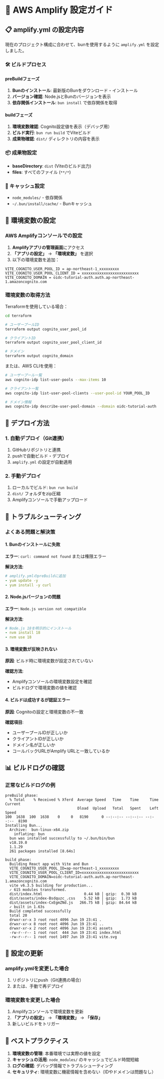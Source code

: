 # 🔧 AWS Amplify 設定ガイド

## 📋 amplify.yml の設定内容

現在のプロジェクト構成に合わせて、bunを使用するように `amplify.yml` を設定しました。

### 🛠️ ビルドプロセス

#### preBuildフェーズ
1. **Bunのインストール**: 最新版のBunをダウンロード・インストール
2. **バージョン確認**: Node.jsとBunのバージョンを表示
3. **依存関係インストール**: `bun install` で依存関係を取得

#### buildフェーズ
1. **環境変数確認**: Cognito設定値を表示（デバッグ用）
2. **ビルド実行**: `bun run build` でViteビルド
3. **成果物確認**: `dist/` ディレクトリの内容を表示

### 📦 成果物設定
- **baseDirectory**: `dist` (Viteのビルド出力)
- **files**: すべてのファイル (`**/*`)

### 💾 キャッシュ設定
- `node_modules/` - 依存関係
- `~/.bun/install/cache/` - Bunキャッシュ

## 🔐 環境変数の設定

### AWS Amplifyコンソールでの設定

1. **Amplifyアプリの管理画面**にアクセス
2. **「アプリの設定」** → **「環境変数」** を選択
3. 以下の環境変数を追加：

```
VITE_COGNITO_USER_POOL_ID = ap-northeast-1_xxxxxxxxx
VITE_COGNITO_USER_POOL_CLIENT_ID = xxxxxxxxxxxxxxxxxxxxxxxxxx
VITE_COGNITO_DOMAIN = oidc-tutorial-auth.auth.ap-northeast-1.amazoncognito.com
```

### 環境変数の取得方法

Terraformを使用している場合：

```bash
cd terraform

# ユーザープールID
terraform output cognito_user_pool_id

# クライアントID
terraform output cognito_user_pool_client_id

# ドメイン
terraform output cognito_domain
```

または、AWS CLIを使用：

```bash
# ユーザープール一覧
aws cognito-idp list-user-pools --max-items 10

# クライアント一覧
aws cognito-idp list-user-pool-clients --user-pool-id YOUR_POOL_ID

# ドメイン情報
aws cognito-idp describe-user-pool-domain --domain oidc-tutorial-auth
```

## 🚀 デプロイ方法

### 1. 自動デプロイ（Git連携）
1. GitHubリポジトリと連携
2. pushで自動ビルド・デプロイ
3. `amplify.yml` の設定が自動適用

### 2. 手動デプロイ
1. ローカルでビルド: `bun run build`
2. `dist/` フォルダをzip圧縮
3. Amplifyコンソールで手動アップロード

## 🐛 トラブルシューティング

### よくある問題と解決策

#### 1. Bunのインストールに失敗
**エラー**: `curl: command not found` または権限エラー

**解決方法**:
```yaml
# amplify.ymlのpreBuildに追加
- yum update -y
- yum install -y curl
```

#### 2. Node.jsバージョンの問題
**エラー**: `Node.js version not compatible`

**解決方法**:
```yaml
# Node.js 18を明示的にインストール
- nvm install 18
- nvm use 18
```

#### 3. 環境変数が反映されない
**原因**: ビルド時に環境変数が設定されていない

**確認方法**:
- Amplifyコンソールの環境変数設定を確認
- ビルドログで環境変数の値を確認

#### 4. ビルドは成功するが認証エラー
**原因**: Cognitoの設定と環境変数の不一致

**確認項目**:
- ユーザープールIDが正しいか
- クライアントIDが正しいか
- ドメイン名が正しいか
- コールバックURLがAmplify URLと一致しているか

## 📊 ビルドログの確認

### 正常なビルドログの例

```
preBuild phase:
  % Total    % Received % Xferd  Average Speed   Time    Time     Time  Current
                                 Dload  Upload   Total   Spent    Left  Speed
100  1638  100  1638    0     0   8190      0 --:--:-- --:--:-- --:--:--  8190
Installing Bun...
  Archive:  bun-linux-x64.zip
    inflating: bun                     
  bun was installed successfully to ~/.bun/bin/bun
  v18.19.0
  1.1.29
  261 packages installed [8.64s]

build phase:
  Building React app with Vite and Bun
  VITE_COGNITO_USER_POOL_ID=ap-northeast-1_xxxxxxxxx
  VITE_COGNITO_USER_POOL_CLIENT_ID=xxxxxxxxxxxxxxxxxxxxxxxxxx
  VITE_COGNITO_DOMAIN=oidc-tutorial-auth.auth.ap-northeast-1.amazoncognito.com
  vite v6.3.5 building for production...
  ✓ 615 modules transformed.
  dist/index.html                   0.44 kB │ gzip:  0.30 kB
  dist/assets/index-Bsdquzc_.css    5.52 kB │ gzip:  1.73 kB
  dist/assets/index-CxEgmZNd.js   266.75 kB │ gzip: 84.64 kB
  ✓ built in 1.63s
  Build completed successfully
  total 20
  drwxr-xr-x 3 root root 4096 Jun 19 23:41 .
  drwxr-xr-x 8 root root 4096 Jun 19 23:41 ..
  drwxr-xr-x 2 root root 4096 Jun 19 23:41 assets
  -rw-r--r-- 1 root root  444 Jun 19 23:41 index.html
  -rw-r--r-- 1 root root 1497 Jun 19 23:41 vite.svg
```

## 🔄 設定の更新

### amplify.ymlを変更した場合
1. リポジトリにpush（Git連携の場合）
2. または、手動で再デプロイ

### 環境変数を変更した場合
1. Amplifyコンソールで環境変数を更新
2. **「アプリの設定」** → **「環境変数」** → **「保存」**
3. 新しいビルドをトリガー

## 📝 ベストプラクティス

1. **環境変数の管理**: 本番環境では実際の値を設定
2. **キャッシュの活用**: `node_modules/` のキャッシュでビルド時間短縮
3. **ログの確認**: デバッグ情報でトラブルシューティング
4. **セキュリティ**: 環境変数に機密情報を含めない（IDやドメインは問題なし） 
